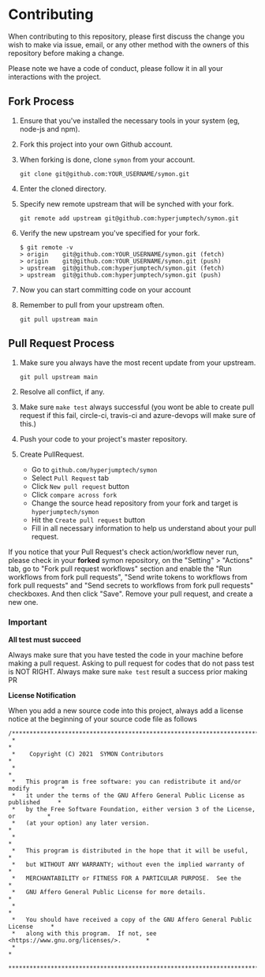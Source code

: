 # Contributing

When contributing to this repository, please first discuss the change you wish to make via issue,
email, or any other method with the owners of this repository before making a change.

Please note we have a code of conduct, please follow it in all your interactions with the project.

## Fork Process

1. Ensure that you've installed the necessary tools in your system (eg, node-js and npm).
2. Fork this project into your own Github account.
3. When forking is done, clone `symon` from your account.

    ```git
    git clone git@github.com:YOUR_USERNAME/symon.git
    ```

4. Enter the cloned directory.
5. Specify new remote upstream that will be synched with your fork.

    ```git
    git remote add upstream git@github.com:hyperjumptech/symon.git
    ```

6. Verify the new upstream you've specified for your fork.

    ```git
    $ git remote -v
    > origin    git@github.com:YOUR_USERNAME/symon.git (fetch)
    > origin    git@github.com:YOUR_USERNAME/symon.git (push)
    > upstream  git@github.com:hyperjumptech/symon.git (fetch)
    > upstream  git@github.com:hyperjumptech/symon.git (push)
    ```

7. Now you can start committing code on your account
8. Remember to pull from your upstream often.

    ```git
    git pull upstream main
    ```

## Pull Request Process

1. Make sure you always have the most recent update from your upstream.

    ```git
    git pull upstream main
    ```
    
2. Resolve all conflict, if any.
3. Make sure `make test` always successful (you wont be able to create pull request if this fail, circle-ci, travis-ci and azure-devops will make sure of this.)
4. Push your code to your project's master repository.
5. Create PullRequest.
    * Go to `github.com/hyperjumptech/symon`
    * Select `Pull Request` tab
    * Click `New pull request` button
    * Click `compare across fork`
    * Change the source head repository from your fork and target is `hyperjumptech/symon`
    * Hit the `Create pull request` button
    * Fill in all necessary information to help us understand about your pull request.

If you notice that your Pull Request's check action/workflow never run, 
please check in your **forked** symon repository, on the "Setting" > "Actions" tab, go to 
"Fork pull request workflows" section and enable the "Run workflows from 
fork pull requests", "Send write tokens to workflows from fork pull requests" and "Send secrets to workflows from fork pull requests" checkboxes. 
And then click "Save". Remove your pull request, and create a new one.


### Important

**All test must succeed**

Always make sure that you have tested the code in your machine before making a pull request.
Asking to pull request for codes that do not pass test is NOT RIGHT. 
Always make sure `make test` result a success prior making PR

**License Notification**

When you add a new source code into this project, always add a license notice at the beginning of your
source code file as follows

```
/**********************************************************************************
 *                                                                                *
 *    Copyright (C) 2021  SYMON Contributors                                      *
 *                                                                                *
 *   This program is free software: you can redistribute it and/or modify         *
 *   it under the terms of the GNU Affero General Public License as published     *
 *   by the Free Software Foundation, either version 3 of the License, or         *
 *   (at your option) any later version.                                          *
 *                                                                                *
 *   This program is distributed in the hope that it will be useful,              *
 *   but WITHOUT ANY WARRANTY; without even the implied warranty of               *
 *   MERCHANTABILITY or FITNESS FOR A PARTICULAR PURPOSE.  See the                *
 *   GNU Affero General Public License for more details.                          *
 *                                                                                *
 *   You should have received a copy of the GNU Affero General Public License     *
 *   along with this program.  If not, see <https://www.gnu.org/licenses/>.       *
 *                                                                                *
 **********************************************************************************/
```

